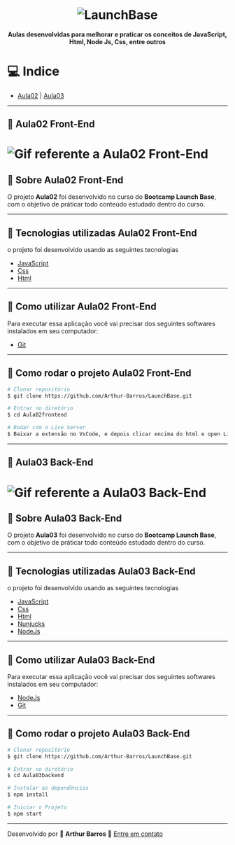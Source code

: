 <h1 align="center">
  <img src="https://camo.githubusercontent.com/268b1344409fac98c4eeda520482b6910c4ddcba/68747470733a2f2f73746f726167652e676f6f676c65617069732e636f6d2f676f6c64656e2d77696e642f626f6f7463616d702d6c61756e6368626173652f6c6f676f2e706e67" alt="LaunchBase">
</h1>

**<p align="center">Aulas desenvolvidas para melhorar e praticar os conceitos de JavaScript, Html, Node Js, Css, entre outros</p>**

# :computer: Indice
- [Aula02](#aula02-front-end) | [Aula03](#aula03-back-end)

---

## :memo: Aula02 **Front-End**
<h1>
  <img src="https://ik.imagekit.io/xlj9cejf8v/iniciofrontend_iag00lu3Z.gif" alt="Gif referente a Aula02 Front-End">
</h1>

## :bookmark: Sobre Aula02 **Front-End**

O projeto **Aula02** foi desenvolvido no curso do **Bootcamp Launch Base**, com o objetivo de práticar todo conteúdo estudado dentro do curso. 

---

## :rocket: Tecnologias utilizadas Aula02 **Front-End**

o projeto foi desenvolvido usando as seguintes tecnologias

- [JavaScript](https://developer.mozilla.org/pt-BR/docs/Web/JavaScript)
- [Css](https://www.w3schools.com/Css/)
- [Html](https://www.w3schools.com/html/)

---

## :electric_plug: Como utilizar Aula02 **Front-End**
Para executar essa aplicação você vai precisar dos seguintes softwares instalados em seu computador:
- [Git](https://git-scm.com/)

---

## :file_folder: Como rodar o projeto Aula02 **Front-End**

```bash
# Clonar repositório
$ git clone https://github.com/Arthur-Barros/LaunchBase.git

# Entrar no diretório
$ cd Aula02frontend

# Rodar com o Live Server
$ Baixar a extensão no VsCode, e depois clicar encima do html e open Live Sever, por padrão é a localhost:5000.

```
---

## :memo: Aula03 **Back-End**
<h1>
  <img src="https://ik.imagekit.io/xlj9cejf8v/iniciobackend_anhWjsxdb.gif" alt="Gif referente a Aula03 Back-End">
</h1>

## :bookmark: Sobre Aula03 **Back-End**

O projeto **Aula03** foi desenvolvido no curso do **Bootcamp Launch Base**, com o objetivo de práticar todo conteúdo estudado dentro do curso. 

---

## :rocket: Tecnologias utilizadas Aula03 **Back-End**

o projeto foi desenvolvido usando as seguintes tecnologias

- [JavaScript](https://developer.mozilla.org/pt-BR/docs/Web/JavaScript)
- [Css](https://www.w3schools.com/Css/)
- [Html](https://www.w3schools.com/html/)
- [Nunjucks](https://mozilla.github.io/nunjucks/)
- [NodeJs](https://nodejs.org/en/)

---

## :electric_plug: Como utilizar Aula03 **Back-End**
Para executar essa aplicação você vai precisar dos seguintes softwares instalados em seu computador:
- [NodeJs](https://nodejs.org/en/)
- [Git](https://git-scm.com/)

---

## :file_folder: Como rodar o projeto Aula03 **Back-End**

```bash
# Clonar repositório
$ git clone https://github.com/Arthur-Barros/LaunchBase.git

# Entrar no diretório
$ cd Aula03backend

# Instalar as dependências
$ npm install

# Iniciar o Projeto
$ npm start

```
---

Desenvolvido por :purple_heart: **Arthur Barros** :email: [Entre em contato](https://www.linkedin.com/in/arthur-barros-/)
